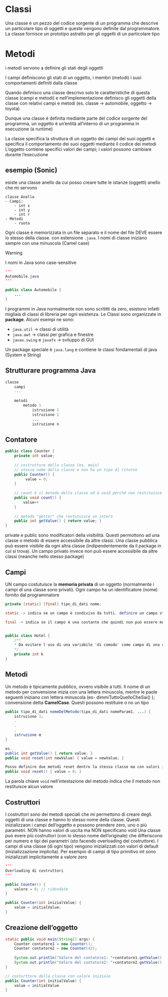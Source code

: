 # Classi
Una classe è un pezzo del codice sorgente di un programma che descrive un particolare tipo di oggetti e queste vengono definite dal programmatore. La classe fornisce un prototipo astratto per gli oggetti di un particolare tipo

# Metodi 
i metodi servono a definire gli stati degli oggetti

I campi definiscono gli stati di un oggetto, i membri (metodi) i suoi comportamenti definiti dalla classe

Quando definisco una classe descrivo solo le caratteristiche di questa classe (campi e metodi) e nell’implementazione definisco gli oggetti della classe con relativi campi e metodi (es. classe → automobile, oggetto → toyota)

Dunque una classe è definita mediante parte del codice sorgente del programma, un oggetto è un’entità all’interno di un programma in esecuzione (a runtime)

La classe specifica la struttura di un oggetto dei campi dei suoi oggetti e specifica il comportamento dei suoi oggetti mediante il codice dei metodi
L’oggetto contiene specifici valori dei campi; i valori possono cambiare durante l’esecuzione

## esempio (Sonic)
esiste una classe anello da cui posso creare tutte le istanze (oggetti) anello che mi servono
```
classe Anello
- Campi:
	- int x
	- int y
	- int r
- Metodi
	- ruota
```

Ogni classe è memorizzata in un file separato e il nome del file DEVE essere lo stesso della classe. con estensione `.java`. I nomi di classe iniziano sempre con una minuscola (Camel case)

> [!warning]
> I nomi in Java sono case-sensitive

```java
'''
Automobile.java
'''

public class Automobile {
	...
}
```

I programmi in Java normalmente non sono scrititti da zero, esistono infatti migliaia di classi di libreria per ogni esistenza. Le Classi sono organizzate in **package**. Alcuni esempi ne sono:
- `java.util` → classi di utilità
- `java.awt` → classi per grafica e finestre
- `javax.swing` e `javafx` → sviluppo di GUI

Un package speciale è `java.lang` e contiene le classi fondamentali di java (System e String)

## Strutturare programma Java
```java
classe
	campi
	---
	
	metodi
		metodo 1
			istruzione 1
			istruzione 2
			...
			istruzione n
```

## Contatore
```java
public class Counter {
	private int value;
	
	// costrutture della classe (es. main)
	// stesso nome della classe e non ha un tipo di ritorno
	public Counter() {
		 value = 0;
	}
	
	// count è il metodo della classe ed è void perché non restituisce nulla
	public void count() {
		value++
	}
	
	// metodo "getter" che restutuisce un intero
	public int getValue() { return value; }
}
```

private e public sono modificatori della visibilità. Questi permottono ad una classe o metodo di essere accessibile da altre classi. Una classe pubblica può essere visibile da ogni altra classe (indipendentemente da il package in cui si trova). Un campo privato invece non può essere accessibile da altre classi (neanche nello stesso package)

## Campi
UN campo costutuisce la **memoria privata** di un oggetto (normalmente i campi di una classe sono privati). Ogni campo ha un identificatore (nome) fornito dal programmatore

```java
private [static] [final] tipo_di_dati nome;

static -> indica se un campo è condiviso da tutti. definire un campo statico vuol dire che ogni oggetto condividerà la stessa variabile (ci sta solo una locazione di memoria). diventa un campo di classe, se lo modifico in un oggetto verrà modificato in tutti gli oggeti

final -> indica se il campo è una costante che quindi non può essere modificato


public class Hotel {
	/**
	* Da evitare l'uso di una variabile "di comodo" come campo di una classe
	*/
	private int k
}
```


## Metodi
Un metodo è tipicamente pubblico, ovvero visibile a tutti. Il nome di un metodo per convensione inizia con una lettera minuscola, mentre le paole seguenti iniziano con lettera minuscola (es- dimmiTuttoQuelloCheSai() ); convensione detta **CamelCase**. Questi possono restituire o no un tipo
```java
public tipo_di_dati nomeDelMetodo(tipo_di_dati nomeParam1, ...) {
	istruzione 1;
	.
	.
	.
	istruzione m
}

es.
public int getValue() { return value; }
public void reset(int newValue) { value = newValue; }

Posso definire due metodi reset dentro la stessa classe ma con valori in input diversi in modo tale da ricreare il “default” di python
public void reset() { value = 0; }
```

La parola chiave `void` nell’intestazione del metodo indica che il metodo non restituisce alcun valore

## Costruttori
I costruttori sono dei metodi speciali che mi permettono di creare degli. oggetti di una classe e hanno lo stesso nome della classe.
Questi inizializzaon i campi dell’oggetto e possono prendere zero, uno o più parametri. NON hanno valori di uscita ma NON specificano void
Una classe può evere più costruttori (con lo stesso nome dell’originale) che differiscono per numero e tipi dei parametri (sto facendo overloading del costruttore).
I campi di una classe (di ogni tipo) vengono inizializzati con valori di default (inizializzazione implicita). Per esempio di campi di tipo primitivo int sono inizializzati implicitamente a valore zero

```java
'''
Overloading di costruttori
'''

public Counter() {
	valore = 0; // ridondate
}

public Counter(int inizialValue) {
	value = initialValue;
}

```


## Creazione dell’oggetto

```java
static public void main(String[] args) {
	Counter contatore1 = new Counter();
	Counter contatore2 = new Counter(42);
	
	System.out.println("Valore del contatore1: "+contatore1.getValue());
	System.out.println("Valore del contatore2: "+contatore2.getValue());
}

// costurttore della classe con valore iniziale
public Counter(int initialValue) {
	value = initialValue
}
```

